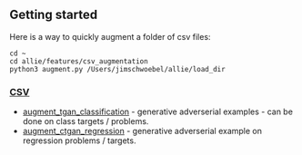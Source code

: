 ## Getting started

Here is a way to quickly augment a folder of csv files:
```
cd ~ 
cd allie/features/csv_augmentation
python3 augment.py /Users/jimschwoebel/allie/load_dir
```

### [CSV](https://github.com/jim-schwoebel/allie/tree/master/augmentation/csv_augmentation)
* [augment_tgan_classification](https://github.com/sdv-dev/TGAN) - generative adverserial examples - can be done on class targets / problems.
* [augment_ctgan_regression]() - generative adverserial example on regression problems / targets.
